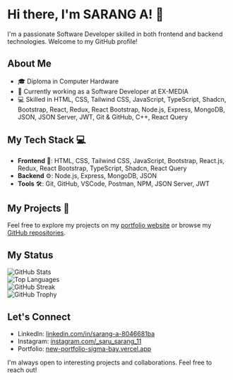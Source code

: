 # Hi there, I'm SARANG A! 👋

I'm a passionate Software Developer skilled in both frontend and backend technologies. Welcome to my GitHub profile!

## About Me

- 🎓 Diploma in Computer Hardware  
- 💼 Currently working as a Software Developer at EX-MEDIA  
- 💻 Skilled in HTML, CSS, Tailwind CSS, JavaScript, TypeScript, Shadcn, Bootstrap, React, Redux, React Bootstrap, Node.js, Express, MongoDB, JSON, JSON Server, JWT, Git & GitHub, C++, React Query

## My Tech Stack 💻

- **Frontend** 🎨: HTML, CSS, Tailwind CSS, JavaScript, Bootstrap, React.js, Redux, React Bootstrap, TypeScript, Shadcn, React Query  
- **Backend** ⚙️: Node.js, Express, MongoDB, JSON  
- **Tools** 🛠️: Git, GitHub, VSCode, Postman, NPM, JSON Server, JWT

## My Projects 📂

Feel free to explore my projects on my [portfolio website](https://sarusarang.github.io/MY-PORTFOLIO/) or browse my [GitHub repositories](https://github.com/sarusarang?tab=repositories).

## My Status

![GitHub Stats](https://github-readme-stats.vercel.app/api?username=sarusarang&show_icons=true&theme=tokyonight)  
![Top Languages](https://github-readme-stats.vercel.app/api/top-langs/?username=sarusarang&layout=compact&theme=tokyonight)  
![GitHub Streak](https://github-readme-streak-stats.herokuapp.com/?user=sarusarang&theme=dark&border_radius=8)  
![GitHub Trophy](https://github-profile-trophy.vercel.app/?username=sarusarang&theme=darkhub)

## Let's Connect

- LinkedIn: [linkedin.com/in/sarang-a-8046681ba](https://www.linkedin.com/in/sarang-a-8046681ba/)  
- Instagram: [instagram.com/_saru_sarang_11](https://www.instagram.com/_saru_sarang_11/)  
- Portfolio: [new-portfolio-sigma-bay.vercel.app](https://new-portfolio-sigma-bay.vercel.app/)

I'm always open to interesting projects and collaborations. Feel free to reach out!





